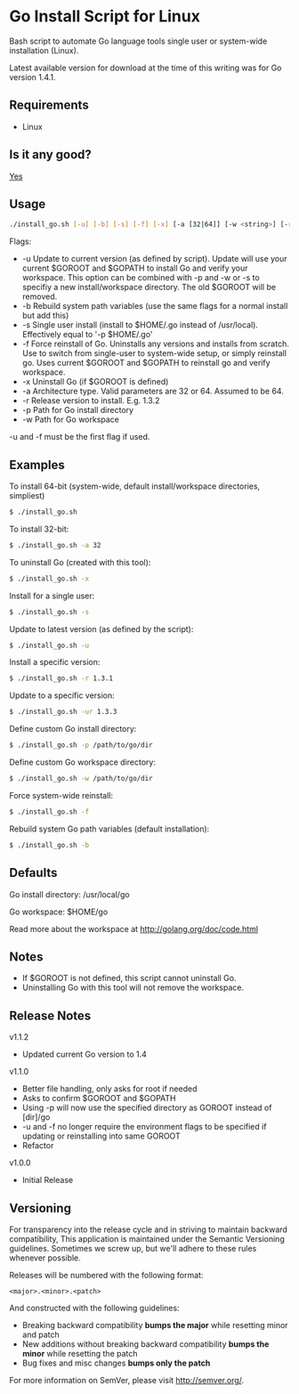 Go Install Script for Linux
===========================

Bash script to automate Go language tools single user or system-wide installation (Linux).

Latest available version for download at the time of this writing was for Go version 1.4.1.

Requirements
------------

* Linux

Is it any good?
---------------

[Yes](https://news.ycombinator.com/item?id=3067434)

Usage
-----

```bash
./install_go.sh [-u] [-b] [-s] [-f] [-x] [-a [32|64]] [-w <string>] [-r <string>] [-p <string>]
```

Flags:
* -u Update to current version (as defined by script). Update will use your current $GOROOT and $GOPATH to install Go and verify your workspace.
     This option can be combined with -p and -w or -s to specifiy a new install/workspace directory. The old $GOROOT will be removed.
* -b Rebuild system path variables (use the same flags for a normal install but add this)
* -s Single user install (install to $HOME/.go instead of /usr/local). Effectively equal to '-p $HOME/.go'
* -f Force reinstall of Go. Uninstalls any versions and installs from scratch. Use to switch from single-user to system-wide setup, or simply reinstall go. Uses current $GOROOT and $GOPATH to reinstall go and verify workspace.
* -x Uninstall Go (if $GOROOT is defined)
* -a Architecture type. Valid parameters are 32 or 64. Assumed to be 64.
* -r Release version to install. E.g. 1.3.2
* -p Path for Go install directory
* -w Path for Go workspace

-u and -f must be the first flag if used.

Examples
--------

To install 64-bit (system-wide, default install/workspace directories, simpliest)

```bash
$ ./install_go.sh
```

To install 32-bit:

```bash
$ ./install_go.sh -a 32
```

To uninstall Go (created with this tool):

```bash
$ ./install_go.sh -x
```

Install for a single user:

```bash
$ ./install_go.sh -s
```

Update to latest version (as defined by the script):

```bash
$ ./install_go.sh -u
```

Install a specific version:

```bash
$ ./install_go.sh -r 1.3.1
```

Update to a specific version:

```bash
$ ./install_go.sh -ur 1.3.3
```

Define custom Go install directory:

```bash
$ ./install_go.sh -p /path/to/go/dir
```

Define custom Go workspace directory:

```bash
$ ./install_go.sh -w /path/to/go/dir
```

Force system-wide reinstall:

```bash
$ ./install_go.sh -f
```

Rebuild system Go path variables (default installation):

```bash
$ ./install_go.sh -b
```

Defaults
--------

Go install directory: /usr/local/go

Go workspace: $HOME/go

Read more about the workspace at http://golang.org/doc/code.html

Notes
-----

* If $GOROOT is not defined, this script cannot uninstall Go.
* Uninstalling Go with this tool will not remove the workspace.

Release Notes
-------------

v1.1.2

- Updated current Go version to 1.4

v1.1.0

- Better file handling, only asks for root if needed
- Asks to confirm $GOROOT and $GOPATH
- Using -p will now use the specified directory as GOROOT instead of [dir]/go
- -u and -f no longer require the environment flags to be specified if updating or reinstalling into same GOROOT
- Refactor

v1.0.0

- Initial Release

Versioning
----------

For transparency into the release cycle and in striving to maintain backward compatibility,
This application is maintained under the Semantic Versioning guidelines.
Sometimes we screw up, but we'll adhere to these rules whenever possible.

Releases will be numbered with the following format:

`<major>.<minor>.<patch>`

And constructed with the following guidelines:

- Breaking backward compatibility **bumps the major** while resetting minor and patch
- New additions without breaking backward compatibility **bumps the minor** while resetting the patch
- Bug fixes and misc changes **bumps only the patch**

For more information on SemVer, please visit <http://semver.org/>.
